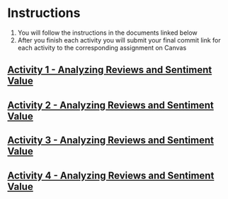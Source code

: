 # Instructions

1. You will follow the instructions in the documents linked below
2. After you finish each activity you will submit your final commit link for each activity to the corresponding assignment on Canvas

## [Activity 1 - Analyzing Reviews and Sentiment Value](https://docs.google.com/document/d/15WQaYz2ZHq_rElafjXEi73kFSBZitZuUUZ-xnU43ayo/edit?usp=sharing)

## [Activity 2 - Analyzing Reviews and Sentiment Value](https://docs.google.com/document/d/1t-tJA7a84L0fifY_ZWs-ptdbMccOojr9rLJxFZDrMog/edit?usp=sharing)

## [Activity 3 - Analyzing Reviews and Sentiment Value](https://docs.google.com/document/d/1cjftbWmVsd3zn7SAKSND3SLepELA4Xv3VcMsEr6s-Nk/edit?usp=sharing)

## [Activity 4 - Analyzing Reviews and Sentiment Value](https://docs.google.com/document/d/1icb-L3vGk73V7l7KYxhOA7EyGUB2OQOZkgeSTLSiCgg/edit?usp=sharing)


  
